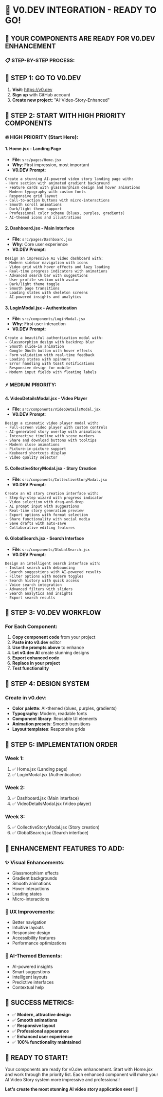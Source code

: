# 🚀 V0.DEV INTEGRATION - READY TO GO!

## 🎯 YOUR COMPONENTS ARE READY FOR V0.DEV ENHANCEMENT

### 📋 STEP-BY-STEP PROCESS:

## 🎯 STEP 1: GO TO V0.DEV
1. **Visit**: https://v0.dev
2. **Sign up** with GitHub account
3. **Create new project**: "AI-Video-Story-Enhanced"

## 🎯 STEP 2: START WITH HIGH PRIORITY COMPONENTS

### 🔥 HIGH PRIORITY (Start Here):

#### 1. **Home.jsx** - Landing Page
- **File**: `src/pages/Home.jsx`
- **Why**: First impression, most important
- **V0.DEV Prompt**:
```
Create a stunning AI-powered video story landing page with:
- Hero section with animated gradient background
- Feature cards with glassmorphism design and hover animations  
- Modern typography with custom fonts
- Responsive grid layout
- Call-to-action buttons with micro-interactions
- Smooth scroll animations
- Dark/light theme support
- Professional color scheme (blues, purples, gradients)
- AI-themed icons and illustrations
```

#### 2. **Dashboard.jsx** - Main Interface
- **File**: `src/pages/Dashboard.jsx`
- **Why**: Core user experience
- **V0.DEV Prompt**:
```
Design an impressive AI video dashboard with:
- Modern sidebar navigation with icons
- Video grid with hover effects and lazy loading
- Real-time progress indicators with animations
- Advanced search bar with suggestions
- User profile section with avatar
- Dark/light theme toggle
- Smooth page transitions
- Loading states with skeleton screens
- AI-powered insights and analytics
```

#### 3. **LoginModal.jsx** - Authentication
- **File**: `src/components/LoginModal.jsx`
- **Why**: First user interaction
- **V0.DEV Prompt**:
```
Create a beautiful authentication modal with:
- Glassmorphism design with backdrop blur
- Smooth slide-in animation
- Google OAuth button with hover effects
- Form validation with real-time feedback
- Loading states with spinners
- Error handling with toast notifications
- Responsive design for mobile
- Modern input fields with floating labels
```

### ⚡ MEDIUM PRIORITY:

#### 4. **VideoDetailsModal.jsx** - Video Player
- **File**: `src/components/VideoDetailsModal.jsx`
- **V0.DEV Prompt**:
```
Design a cinematic video player modal with:
- Full-screen video player with custom controls
- AI-generated story overlay with animations
- Interactive timeline with scene markers
- Share and download buttons with tooltips
- Modern close animations
- Picture-in-picture support
- Keyboard shortcuts display
- Video quality selector
```

#### 5. **CollectiveStoryModal.jsx** - Story Creation
- **File**: `src/components/CollectiveStoryModal.jsx`
- **V0.DEV Prompt**:
```
Create an AI story creation interface with:
- Step-by-step wizard with progress indicator
- Video selection with drag-and-drop
- AI prompt input with suggestions
- Real-time story generation preview
- Export options with format selection
- Share functionality with social media
- Save drafts with auto-save
- Collaborative editing features
```

#### 6. **GlobalSearch.jsx** - Search Interface
- **File**: `src/components/GlobalSearch.jsx`
- **V0.DEV Prompt**:
```
Design an intelligent search interface with:
- Instant search with debouncing
- Search suggestions with AI-powered results
- Filter options with modern toggles
- Search history with quick access
- Voice search integration
- Advanced filters with sliders
- Search analytics and insights
- Export search results
```

## 🎯 STEP 3: V0.DEV WORKFLOW

### For Each Component:
1. **Copy component code** from your project
2. **Paste into v0.dev** editor
3. **Use the prompts above** to enhance
4. **Let v0.dev AI** create stunning designs
5. **Export enhanced code**
6. **Replace in your project**
7. **Test functionality**

## 🎯 STEP 4: DESIGN SYSTEM

### Create in v0.dev:
- **Color palette**: AI-themed (blues, purples, gradients)
- **Typography**: Modern, readable fonts
- **Component library**: Reusable UI elements
- **Animation presets**: Smooth transitions
- **Layout templates**: Responsive grids

## 🎯 STEP 5: IMPLEMENTATION ORDER

### Week 1:
1. ✅ Home.jsx (Landing page)
2. ✅ LoginModal.jsx (Authentication)

### Week 2:
3. ✅ Dashboard.jsx (Main interface)
4. ✅ VideoDetailsModal.jsx (Video player)

### Week 3:
5. ✅ CollectiveStoryModal.jsx (Story creation)
6. ✅ GlobalSearch.jsx (Search interface)

## 🎨 ENHANCEMENT FEATURES TO ADD:

### ✨ Visual Enhancements:
- Glassmorphism effects
- Gradient backgrounds
- Smooth animations
- Hover interactions
- Loading states
- Micro-interactions

### 🎯 UX Improvements:
- Better navigation
- Intuitive layouts
- Responsive design
- Accessibility features
- Performance optimizations

### 🚀 AI-Themed Elements:
- AI-powered insights
- Smart suggestions
- Intelligent layouts
- Predictive interfaces
- Contextual help

## 🎯 SUCCESS METRICS:

- ✅ **Modern, attractive design**
- ✅ **Smooth animations**
- ✅ **Responsive layout**
- ✅ **Professional appearance**
- ✅ **Enhanced user experience**
- ✅ **100% functionality maintained**

## 🚀 READY TO START!

Your components are ready for v0.dev enhancement. Start with Home.jsx and work through the priority list. Each enhanced component will make your AI Video Story system more impressive and professional!

**Let's create the most stunning AI video story application ever!** 🌟
